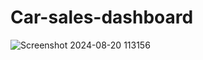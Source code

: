 # Car-sales-dashboard
![Screenshot 2024-08-20 113156](https://github.com/user-attachments/assets/1bad6d4d-9757-46e3-b587-d2daeba63b91)


